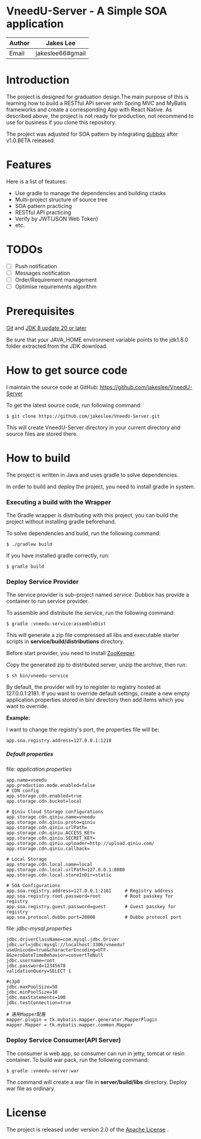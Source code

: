 # VneedU-Server - A Simple SOA application

| Author | Jakes Lee |
|---|---|
| Email | jakeslee66#gmail |

# Introduction

The project is designed for graduation design.The main purpose of this is learning how to build a RESTful API server with Spring MVC and MyBatis frameworks and create a corresponding App with React Native.
As described above, the project is not ready for production, not recommend to use for business if you clone this repository.

The project was adjusted for SOA pattern by integrating [dubbox](https://github.com/dangdangdotcom/dubbox) after v1.0.BETA released. 


# Features

Here is a list of features:

- Use gradle to manage the dependencies and building ctasks  
- Multi-project structure of source tree  
- SOA pattern practicing  
- RESTful API practicing  
- Verify by JWT(JSON Web Token)  
- etc.

# TODOs

- [ ] Push notification
- [ ] Messages notification
- [ ] Order/Requirement management
- [ ] Optimise requirements algorithm

# Prerequisites

[Git](http://help.github.com/set-up-git-redirect) and [JDK 8 update 20 or later](http://www.oracle.com/technetwork/java/javase/downloads)

Be sure that your JAVA_HOME environment variable points to the jdk1.8.0 folder extracted from the JDK download.

# How to get source code

I maintain the source code at GitHub: https://github.com/jakeslee/VneedU-Server

To get the latest source code, run following command:

```
$ git clone https://github.com/jakeslee/VneedU-Server.git
```

This will create VneedU-Server directory in your current directory and source files are stored there.

# How to build

The project is written in Java and uses gradle to solve dependencies. 

In order to build and deploy the project, you need to install gradle in system.

### Executing a build with the Wrapper

The Gradle wrapper is distributing with this project, you can build the project without installing gradle beforehand.

To solve dependencies and build, run the following command:

```
$ ./gradlew build
```

If you have installed gradle correctly, run:

```
$ gradle build
```

### Deploy Service Provider

The service provider is sub-project named _service_. Dubbox has provide a container to run service provider. 

To assemble and distribute the service, run the following command:
```
$ gradle :vneedu-service:assembleDist
```
This will generate a zip file compressed all libs and executable starter scripts in **service/build/distributions** directory. 

Before start provider, you need to install [ZooKeeper](https://zookeeper.apache.org/).

Copy the generated zip to distributed server, unzip the archive, then run:
```
$ sh bin/vneedu-service
```

By default, the provider will try to register to registry hosted at 127.0.0.1:2181. If you want to override default settings, create a new empty application.properties stored in bin/ directory then add items which you want to override.

**Example:**

I want to change the registry's port, the properties file will be:

```
app.soa.registry.address=127.0.0.1:1218
```

##### Default properties

file: _application.properties_

```
app.name=vneedu
app.production.mode.enabled=false
# CDN config
app.storage.cdn.enabled=true
app.storage.cdn.bucket=local

# Qiniu Cloud Storage configurations
app.storage.cdn.qiniu.name=vneedu
app.storage.cdn.qiniu.proto=qiniu
app.storage.cdn.qiniu.urlPath=
app.storage.cdn.qiniu.ACCESS_KEY=
app.storage.cdn.qiniu.SECRET_KEY=
app.storage.cdn.qiniu.uploader=http://upload.qiniu.com/
app.storage.cdn.qiniu.callback=

# Local Storage
app.storage.cdn.local.name=local
app.storage.cdn.local.urlPath=127.0.0.1:8080
app.storage.cdn.local.storeInDir=static

# SOA Configurations
app.soa.registry.address=127.0.0.1:2181     # Registry address
app.soa.registry.root.password=root         # Root passkey for registry
app.soa.registry.guest.password=guest       # Guest passkey for registry
app.soa.protocol.dubbo.port=20808           # Dubbo protocol port 
```

file: _jdbc-mysql.properties_

```
jdbc.driverClassName=com.mysql.jdbc.Driver
jdbc.url=jdbc:mysql://localhost:3306/vneedu?useUnicode=true&characterEncoding=UTF-8&zeroDateTimeBehavior=convertToNull
jdbc.username=root
jdbc.password=12345678
validationQuery=SELECT 1

#c3p0
jdbc.maxPoolSize=50
jdbc.minPoolSize=10
jdbc.maxStatements=100
jdbc.testConnection=true

# 通用Mapper配置
mapper.plugin = tk.mybatis.mapper.generator.MapperPlugin
mapper.Mapper = tk.mybatis.mapper.common.Mapper
```

### Deploy Service Consumer(API Server)

The consumer is web app, so consumer can run in jetty, tomcat or resin container. To build war pack, run the following command:

```
$ gradle :vneedu-server:war
```

The command will create a war file in **server/build/libs** directory. Deploy war file as ordinary.

# License

The project is released under version 2.0 of the [Apache License](http://www.apache.org/licenses/LICENSE-2.0) .
